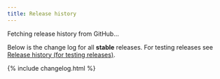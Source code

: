 ```yaml
---
title: Release history
---
```


<div class="bs-docs-featurette" id="hist-loading">
    Fetching release history from GitHub...
</div>
<div class="bs-docs-featurette hide" id="hist-content">
    <p>Below is the change log for all <strong>stable</strong> releases.
    For testing releases see <a href="/history-testing">Release history (for testing releases)</a>.</p>
</div>

{% include changelog.html %}

<script language="javascript">
    window.onload = function() { ChangeLog.loadAndBuildPage('stable'); }
</script>
